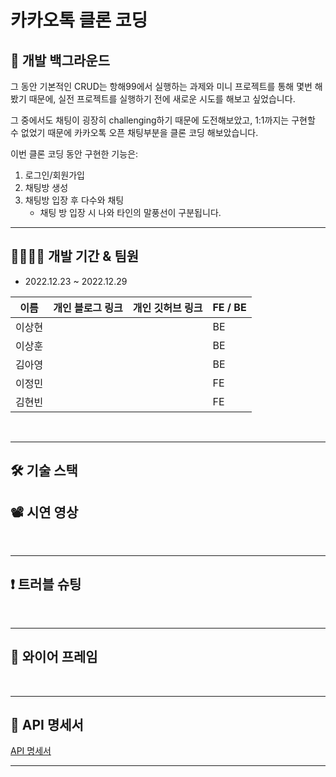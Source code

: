 # 카카오톡 클론 코딩

## 📝 개발 백그라운드

그 동안 기본적인 CRUD는 항해99에서 실행하는 과제와 미니 프로젝트를 통해 몇번 해봤기 때문에, 실전 프로젝트를 실행하기 전에 새로운 시도를 해보고 싶었습니다.

그 중에서도 채팅이 굉장히 challenging하기 때문에 도전해보았고, 1:1까지는 구현할 수 없었기 때문에 카카오톡 오픈 채팅부분을 클론 코딩 해보았습니다.

이번 클론 코딩 동안 구현한 기능은:

1. 로그인/회원가입
2. 채팅방 생성
3. 채팅방 입장 후 다수와 채팅
    - 채팅 방 입장 시 나와 타인의 말풍선이 구분됩니다.
 
---

## 👨‍👩‍👧‍👦 개발 기간 & 팀원

- 2022.12.23 ~ 2022.12.29

| 이름 | 개인 블로그 링크 | 개인 깃허브 링크 | FE / BE |
| --- | --- | --- | --- |
| 이상현 |  |  | BE |
| 이상훈 |  |  | BE |
| 김아영 |  |  | BE |
| 이정민 |  |  | FE |
| 김현빈 |  |  | FE |

<br />

---

## 🛠 기술 스택



## 📽 시연 영상

<br />

---

## ❗️ 트러블 슈팅

<br />

---

## 🎨 와이어 프레임

<br />

---

## 📃 API 명세서

[API 명세서](https://www.notion.so/f5ee37fc5b664dad9bd9767653a88496)

---
